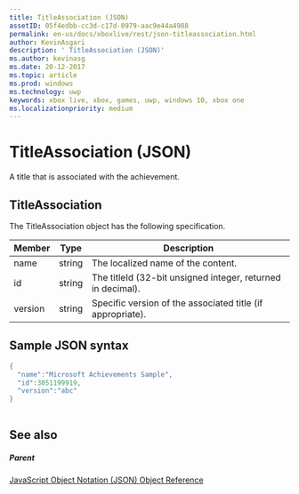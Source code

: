 ```yaml
---
title: TitleAssociation (JSON)
assetID: 05f4edbb-cc3d-c17d-0979-aac9e44a4988
permalink: en-us/docs/xboxlive/rest/json-titleassociation.html
author: KevinAsgari
description: ' TitleAssociation (JSON)'
ms.author: kevinasg
ms.date: 20-12-2017
ms.topic: article
ms.prod: windows
ms.technology: uwp
keywords: xbox live, xbox, games, uwp, windows 10, xbox one
ms.localizationpriority: medium
---
```



# TitleAssociation (JSON)
A title that is associated with the achievement. 
<a id="ID4EN"></a>

 
## TitleAssociation
 
The TitleAssociation object has the following specification.
 
| Member| Type| Description| 
| --- | --- | --- | 
| name| string| The localized name of the content.| 
| id| string| The titleId (32-bit unsigned integer, returned in decimal).| 
| version| string| Specific version of the associated title (if appropriate).| 
  
<a id="ID4E4B"></a>

 
## Sample JSON syntax
 

```cpp
{
  "name":"Microsoft Achievements Sample",
  "id":3051199919,
  "version":"abc"
}
    
```

  
<a id="ID4EGC"></a>

 
## See also
 
<a id="ID4EIC"></a>

 
##### Parent 

[JavaScript Object Notation (JSON) Object Reference](atoc-xboxlivews-reference-json.md)

   